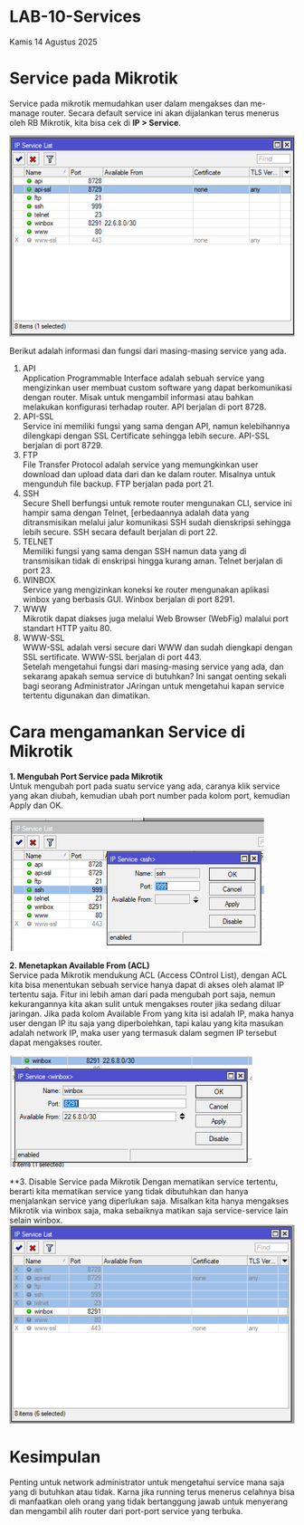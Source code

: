 # LAB-10-Services
Kamis 14 Agustus 2025

# Service pada Mikrotik
  Service pada mikrotik memudahkan user dalam mengakses dan me-manage router. Secara default service ini akan dijalankan terus menerus oleh RB Mikrotik, kita bisa cek di **IP > Service**.  
    
  ![serpis](serpis.PNG)  

  Berikut adalah informasi dan fungsi dari masing-masing service yang ada.  
  1. API  
     Application Programmable Interface adalah sebuah service yang mengizinkan user membuat custom software yang dapat berkomunikasi dengan router. Misak untuk mengambil informasi atau bahkan melakukan konfigurasi terhadap router. API berjalan di port 8728.  
  2. API-SSL  
     Service ini memiliki fungsi yang sama dengan API, namun kelebihannya dilengkapi dengan SSL Certificate sehingga lebih secure. API-SSL berjalan di port 8729.
  3. FTP  
     File Transfer Protocol adalah service yang memungkinkan user download dan upload data dari dan ke dalam router. Misalnya untuk mengunduh file backup. FTP berjalan pada port 21.  
  4. SSH  
     Secure Shell berfungsi untuk remote router mengunakan CLI, service ini hampir sama dengan Telnet, [erbedaannya adalah data yang ditransmisikan melalui jalur komunikasi SSH sudah dienskripsi sehingga lebih secure. SSH secara default berjalan di port 22.
  5. TELNET  
     Memiliki fungsi yang sama dengan SSH namun data yang di transmisikan tidak di enskripsi hingga kurang aman. Telnet berjalan di port 23.  
  6. WINBOX  
     Service yang mengizinkan koneksi ke router mengunakan aplikasi winbox yang berbasis GUI. Winbox berjalan di port 8291.  
  7. WWW  
     Mikrotik dapat diakses juga melalui Web Browser (WebFig) malalui port standart HTTP yaitu 80.  
  8. WWW-SSL  
     WWW-SSL adalah versi secure dari WWW dan sudah diengkapi dengan SSL sertificate. WWW-SSL berjalan di port 443.  
       Setelah mengetahui fungsi dari masing-masing service yang ada, dan sekarang apakah semua service di butuhkan? Ini sangat oenting sekali bagi seorang Administrator JAringan untuk mengetahui kapan service tertentu digunakan dan dimatikan.  

# Cara mengamankan Service di Mikrotik
**1. Mengubah Port Service pada Mikrotik**  
  Untuk mengubah port pada suatu service yang ada, caranya klik service yang akan diubah, kemudian ubah port number pada kolom port, kemudian Apply dan OK.  
    
  ![ssh](ssh.PNG)  

**2. Menetapkan Available From (ACL)**  
  Service pada Mikrotik mendukung ACL (Access COntrol List), dengan ACL kita bisa menentukan sebuah service hanya dapat di akses oleh alamat IP tertentu saja. Fitur ini lebih aman dari pada mengubah port saja, nemun kekurangannya kita akan sulit untuk mengakses router jika sedang diluar jaringan. Jika pada kolom Available From yang kita isi adalah IP, maka hanya user dengan IP itu saja yang diperbolehkan, tapi kalau yang kita masukan adalah network IP, maka user yang termasuk dalam segmen IP tersebut dapat mengakses router.  
    
  ![izintampil](izinblok.PNG)  

**3. Disable Service pada Mikrotik
  Dengan mematikan service tertentu, berarti kita mematikan service yang tidak dibutuhkan dan hanya menjalankan service yang diperlukan saja. Misalkan kita hanya mengakses Mikrotik via winbox saja, maka sebaiknya matikan saja service-service lain selain winbox.
  ![izinadmin](izintampil.PNG)


# Kesimpulan
  Penting untuk network administrator untuk mengetahui service mana saja yang di butuhkan atau tidak. Karna jika running terus menerus celahnya bisa di manfaatkan oleh orang yang tidak bertanggung jawab untuk menyerang dan mengambil alih router dari port-port service yang terbuka.
